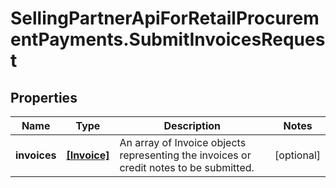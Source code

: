 # SellingPartnerApiForRetailProcurementPayments.SubmitInvoicesRequest

## Properties

Name | Type | Description | Notes
------------ | ------------- | ------------- | -------------
**invoices** | [**[Invoice]**](Invoice.md) | An array of Invoice objects representing the invoices or credit notes to be submitted. | [optional] 


